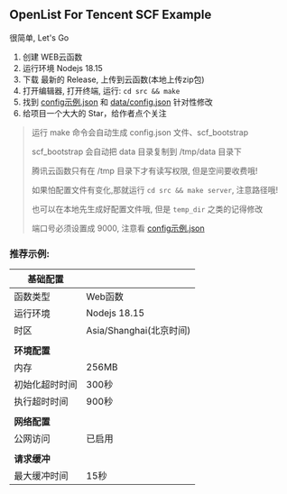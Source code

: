 ## OpenList For Tencent SCF Example

很简单, Let's Go

1. 创建 WEB云函数
2. 运行环境 Nodejs 18.15
3. 下载 最新的 Release, 上传到云函数(本地上传zip包)
4. 打开编辑器, 打开终端, 运行: `cd src && make`
5. 找到 [config示例.json](config%E7%A4%BA%E4%BE%8B.json) 和 [data/config.json](data/config.json) 针对性修改
6. 给项目一个大大的 Star，给作者点个关注

> 运行 make 命令会自动生成 config.json 文件、scf_bootstrap
>
> scf_bootstrap 会自动把 data 目录复制到 /tmp/data 目录下
>
> 腾讯云函数只有在 /tmp 目录下才有读写权限, 但是空间要收费哦!
>
> 如果怕配置文件有变化,那就运行 `cd src && make server`, 注意路径哦!
>
> 也可以在本地先生成好配置文件哦, 但是 `temp_dir` 之类的记得修改
>
> 端口号必须设置成 9000, 注意看 [config示例.json](config%E7%A4%BA%E4%BE%8B.json)

### 推荐示例:

| **基础配置** |                     |
|----------|---------------------|
| 函数类型     | Web函数               |
| 运行环境     | Nodejs 18.15        |
| 时区       | Asia/Shanghai(北京时间) |
|          |                     |
| **环境配置** |                     |
| 内存       | 256MB               |
| 初始化超时时间  | 300秒                |
| 执行超时时间   | 900秒                |
|          |                     |
| **网络配置** |                     |
| 公网访问     | 已启用                 |
|          |                     |
| **请求缓冲** |                     |
| 最大缓冲时间   | 15秒                 |

